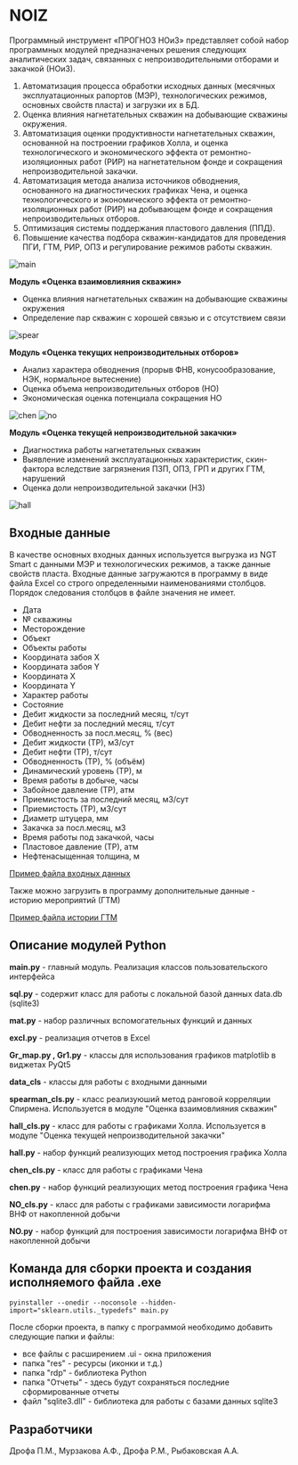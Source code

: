 # NOIZ
Программный инструмент «ПРОГНОЗ НОиЗ» представляет собой набор программных модулей предназначеных решения следующих аналитических задач, связанных с непроизводительными отборами и закачкой (НОиЗ). 
1. Автоматизация процесса обработки исходных данных (месячных эксплуатационных рапортов (МЭР), технологических режимов, основных свойств пласта) и загрузки их в БД.
2. Оценка влияния нагнетательных скважин на добывающие скважины окружения.
3. Автоматизация оценки продуктивности нагнетательных скважин, основанной на построении графиков Холла, и оценка технологического и экономического эффекта от ремонтно-изоляционных работ (РИР) на нагнетательном фонде и сокращения непроизводительной закачки.
4. Автоматизация метода анализа источников обводнения, основанного на диагностических графиках Чена, и оценка технологического и экономического эффекта от ремонтно-изоляционных работ (РИР) на добывающем фонде и сокращения непроизводительных отборов.
5. Оптимизация системы поддержания пластового давления (ППД).
6. Повышение качества подбора скважин-кандидатов для проведения ПГИ, ГТМ, РИР, ОПЗ и регулирование режимов работы скважин.

![main](https://github.com/RDrofa/PALM/blob/master/jpg/main.png?raw=true)

**Модуль «Оценка взаимовлияния скважин»**
* Оценка влияния нагнетательных скважин на добывающие скважины окружения
* Определение пар скважин с хорошей связью и с отсутствием связи

![spear](https://github.com/RDrofa/PALM/blob/master/jpg/spear.png?raw=true)

**Модуль «Оценка текущих непроизводительных отборов»**
* Анализ характера обводнения (прорыв ФНВ, конусообразование, НЭК, нормальное вытеснение)
* Оценка объема непроизводительных отборов (НО)
* Экономическая оценка потенциала сокращения НО

![chen](https://github.com/RDrofa/PALM/blob/master/jpg/chen.png?raw=true)
![no](https://github.com/RDrofa/PALM/blob/master/jpg/no.png?raw=true)

**Модуль «Оценка текущей непроизводительной закачки»**
* Диагностика работы нагнетательных скважин
* Выявление изменений эксплуатационных характеристик, скин-фактора вследствие загрязнения ПЗП, ОПЗ, ГРП и других ГТМ, нарушений
* Оценка доли непроизводительной закачки (НЗ)

![hall](https://github.com/RDrofa/PALM/blob/master/jpg/hall.png?raw=true)
## Входные данные
В качестве основных входных данных используется выгрузка из NGT Smart c данными МЭР и технологических режимов, а также данные свойств пласта. Входные данные загружаются в программу в виде файла Excel со строго определенными наименованиями столбцов. Порядок следования столбцов в файле значения не имеет.
* Дата
* № скважины
* Месторождение
* Объект
* Объекты работы
* Координата забоя Х
* Координата забоя Y
* Координата X
* Координата Y
* Характер работы
* Состояние
* Дебит жидкости за последний месяц, т/сут
* Дебит нефти за последний месяц, т/сут
* Обводненность за посл.месяц, % (вес)
* Дебит жидкости (ТР), м3/сут
* Дебит нефти (ТР), т/сут
* Обводненность (ТР), % (объём)
* Динамический уровень (ТР), м
* Время работы в добыче, часы
* Забойное давление (ТР), атм
* Приемистость за последний месяц, м3/сут
* Приемистость (ТР), м3/сут
* Диаметр штуцера, мм
* Закачка за посл.месяц, м3
* Время работы под закачкой, часы
* Пластовое давление (ТР), атм
* Нефтенасыщенная толщина, м

[Пример файла входных данных](https://github.com/RDrofa/NOIZ/raw/master/docs/Входные_данные.xlsx?raw=true)

Также можно загрузить в программу дополнительные данные - историю мероприятий (ГТМ)

[Пример файла истории ГТМ](https://github.com/RDrofa/NOIZ/raw/master/docs/ГТМ.xls?raw=true)

## Описание модулей Python
**main.py**  -  главный модуль. Реализация классов пользовательского интерфейса

**sql.py**  -  содержит класс для работы с локальной базой данных data.db  (sqlite3)

**mat.py**  -  набор различных вспомогательных функций и данных

**excl.py**  -  реализация отчетов в Excel

**Gr_map.py , Gr1.py**  -  классы для использования графиков matplotlib в виджетах PyQt5

**data_cls**  -  классы для работы с входными данными

**spearman_cls.py**  -  класс реализуюший метод ранговой корреляции Спирмена. Используется в модуле "Оценка взаимовлияния скважин"

**hall_cls.py**  -  класс для работы с графиками Холла. Используется в модуле "Оценка текущей непроизводительной закачки"

**hall.py**  -  набор функций реализующих метод построения графика Холла

**chen_cls.py**  -  класс для работы с графиками Чена

**chen.py**  -  набор функций реализующих метод построения графика Чена

**NO_cls.py**  -  класс для работы с графиками зависимости логарифма ВНФ от накопленной добычи

**NO.py**  -  набор функций для построения зависимости логарифма ВНФ от накопленной добычи
## Команда для сборки проекта и создания исполняемого файла .exe
    pyinstaller --onedir --noconsole --hidden-import="sklearn.utils._typedefs" main.py
После сборки проекта, в папку с программой необходимо добавить следующие папки и файлы:
* все файлы с расширением .ui  -  окна приложения
* папка "res"  -  ресурсы (иконки и т.д.)
* папка "rdp"  -  библиотека Python
* папка "Отчеты" - здесь будут сохраняться последние сформированные отчеты 
* файл  "sqlite3.dll"  -  библиотека для работы с базами данных sqlite3  
## Разработчики
Дрофа П.М., Мурзакова А.Ф., Дрофа Р.М., Рыбаковская А.А.
